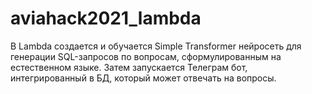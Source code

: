 # aviahack2021_lambda

В Lambda создается и обучается Simple Transformer нейросеть для генерации SQL-запросов по вопросам, сформулированным на естественном языке. Затем запускается Телеграм бот, интегрированный в БД, который может отвечать на вопросы.
